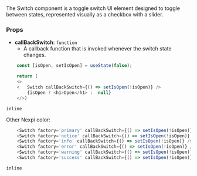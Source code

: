 # <Switch>

The Switch component is a toggle switch UI element designed to toggle between states, 
represented visually as a checkbox with a slider.

### Props

- **callBackSwitch**: `function`
  - A callback function that is invoked whenever the switch state changes.


```javascript
    const [isOpen, setIsOpen] = useState(false);

    return (
    <>
    <   Switch callBackSwitch={() => setIsOpen(!isOpen)} />
        {isOpen ? <h1>Open</h1> :  null}
    </>)
```

```inline```

Other Nexpi color: 

```javascript
    <Switch factory='primary' callBackSwitch={() => setIsOpen(!isOpen)} />
    <Switch factory='notice' callBackSwitch={() => setIsOpen(!isOpen)} />
    <Switch factory='info' callBackSwitch={() => setIsOpen(!isOpen)} />
    <Switch factory='error' callBackSwitch={() => setIsOpen(!isOpen)} />
    <Switch factory='warning' callBackSwitch={() => setIsOpen(!isOpen)} />
    <Switch factory='success' callBackSwitch={() => setIsOpen(!isOpen)} />
```

```inline```